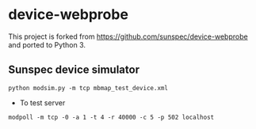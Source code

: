 # device-webprobe

This project is forked from https://github.com/sunspec/device-webprobe and ported to Python 3.

## Sunspec device simulator
```
python modsim.py -m tcp mbmap_test_device.xml
```

- To test server

```
modpoll -m tcp -0 -a 1 -t 4 -r 40000 -c 5 -p 502 localhost 
```